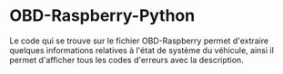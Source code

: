 # OBD-Raspberry-Python
Le code qui se trouve sur le fichier OBD-Raspberry permet d'extraire quelques informations relatives à l'état de système du véhicule,
ainsi il permet d'afficher tous les codes d'erreurs avec la description.
